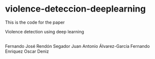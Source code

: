 # violence-deteccion-deeplearning

This is the code for the paper

Violence detection using deep learning

<br>
Fernando José Rendón Segador
Juan Antonio Álvarez-García
Fernando Enriquez
Oscar Deniz
<br>
